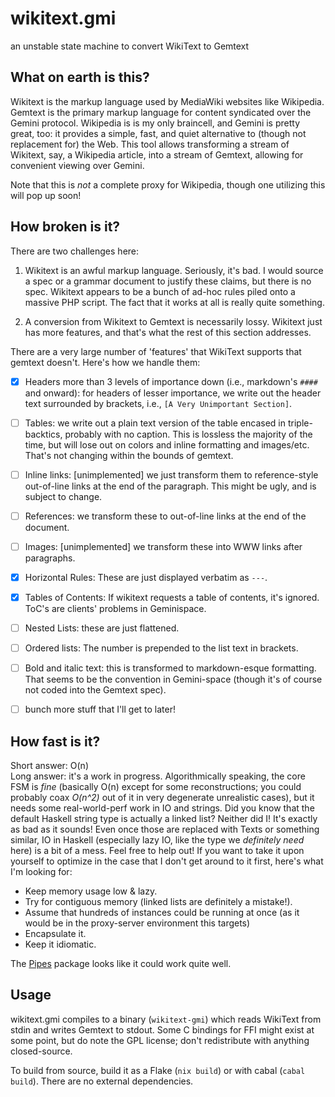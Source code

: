 # wikitext.gmi
an unstable state machine to convert WikiText to Gemtext

## What on earth is this?
Wikitext is the markup language used by MediaWiki websites like Wikipedia.
Gemtext is the primary markup language for content syndicated over the Gemini
protocol. Wikipedia is is my only braincell, and Gemini is pretty great, too: it
provides a simple, fast, and quiet alternative to (though not replacement for)
the Web. This tool allows transforming a stream of Wikitext, say, a Wikipedia
article, into a stream of Gemtext, allowing for convenient viewing over Gemini.

Note that this is *not* a complete proxy for Wikipedia, though one utilizing
this will pop up soon!

## How broken is it?
There are two challenges here:

1. Wikitext is an awful markup language. Seriously, it's bad. I would source a
   spec or a grammar document to justify these claims, but there is no spec.
   Wikitext appears to be a bunch of ad-hoc rules piled onto a massive PHP
   script. The fact that it works at all is really quite something.

2. A conversion from Wikitext to Gemtext is necessarily lossy. Wikitext just has
   more features, and that's what the rest of this section addresses.

There are a very large number of 'features' that WikiText supports that gemtext
doesn't. Here's how we handle them:

- [x] Headers more than 3 levels of importance down (i.e., markdown's `####`
  and onward): for headers of lesser importance, we write out the header text
  surrounded by brackets, i.e., `[A Very Unimportant Section]`.

- [ ] Tables:  we write out a plain text version of the table encased in
  triple-backtics, probably with no caption. This is lossless the majority of
  the time, but will lose out on colors and inline formatting and images/etc.
  That's not changing within the bounds of gemtext.

- [ ] Inline links: [unimplemented] we just transform them to reference-style
  out-of-line links at the end of the paragraph. This might be ugly, and is
  subject to change.

- [ ] References: we transform these to out-of-line links at the end of the
  document.

- [ ] Images: [unimplemented] we transform these into WWW links after
  paragraphs.

- [x] Horizontal Rules: These are just displayed verbatim as `---`.

- [x] Tables of Contents: If wikitext requests a table of contents, it's
  ignored. ToC's are clients' problems in Geminispace.

- [ ] Nested Lists: these are just flattened.

- [ ] Ordered lists: The number is prepended to the list text in
  brackets.

- [ ] Bold and italic text: this is transformed to markdown-esque formatting.
  That seems to be the convention in Gemini-space (though it's of course not
  coded into the Gemtext spec).

- [ ] bunch more stuff that I'll get to later!

## How fast is it?
Short answer: O(n) \
Long answer: it's a work in progress. Algorithmically speaking, the core FSM is
*fine* (basically O(n) except for some reconstructions; you could probably coax
*O(n^2)* out of it in very degenerate unrealistic cases), but it needs some
real-world-perf work in IO and strings. Did you know that the default Haskell
string type is actually a linked list? Neither did I! It's exactly as bad as it
sounds! Even once those are replaced with Texts or something similar, IO in
Haskell (especially lazy IO, like the type we *definitely need* here) is a bit
of a mess. Feel free to help out! If you want to take it upon yourself to
optimize in the case that I don't get around to it first, here's what I'm
looking for:

+ Keep memory usage low & lazy.
+ Try for contiguous memory (linked lists are definitely a mistake!).
+ Assume that hundreds of instances could be running at once (as it would be in
  the proxy-server environment this targets)
+ Encapsulate it.
+ Keep it idiomatic.

The [Pipes](https://hackage.haskell.org/package/pipes) package looks like it
could work quite well.

## Usage
wikitext.gmi compiles to a binary (`wikitext-gmi`) which reads WikiText from
stdin and writes Gemtext to stdout. Some C bindings for FFI might exist at some
point, but do note the GPL license; don't redistribute with anything
closed-source.

To build from source, build it as a Flake (`nix build`) or with cabal (`cabal
build`). There are no external dependencies.
